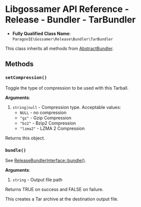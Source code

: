 # Libgossamer API Reference - Release - Bundler - TarBundler

* **Fully Qualified Class Name**: `ParagonIE\Gossamer\Release\Bundler\TarBundler`

This class inherits all methods from [AbstractBundler](AbstractBundler.md).

## Methods

### `setCompression()`

Toggle the type of compression to be used with this Tarball.

**Arguments**:

1. `string|null` - Compression type. Acceptable values:
    * `NULL` - no compression
    * `"gz"` - Gzip Compression
    * `"bz2"` - Bzip2 Compression
    * `"lzma2"` - LZMA 2 Compression

Returns this object.

### `bundle()`

See [ReleaseBundlerInterface::bundle()](../../Interfaces/ReleaseBundlerInterface.md#bundle).

**Arguments**:

1. `string` - Output file path

Returns TRUE on success and FALSE on failure.

This creates a Tar archive at the destination output file.

